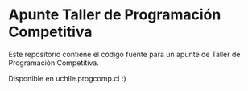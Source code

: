 # Apunte Taller de Programación Competitiva

Este repositorio contiene el código fuente para un apunte de Taller de Programación Competitiva.


Disponible en uchile.progcomp.cl :)
